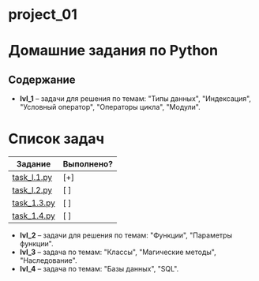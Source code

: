 # project_01
# Домашние задания по Python

## Содержание
* **lvl_1** – задачи для решения по темам: "Типы данных", "Индексация", "Условный оператор", "Операторы цикла", "Модули".
# Список задач

| Задание | Выполнено? |
|--------|------------|
| [task_l.1.py](./blob/main/homeworks_lvl_1/task_1.1.py) | [+] |
| [task_l.2.py](./blob/main/homeworks_lvl_1/task_l.2.py) | [ ] |
| [task_1.3.py](./blob/main/homeworks_lvl_1/task_1.3.py) | [ ] |
| [task_1.4.py](./blob/main/homeworks_lvl_1/task_1.4.py) | [ ] |

* **lvl_2** – задачи для решения по темам: "Функции", "Параметры функции".
* **lvl_3** – задача по темам: "Классы", "Магические методы", "Наследование".
* **lvl_4** – задача по темам: "Базы данных", "SQL".